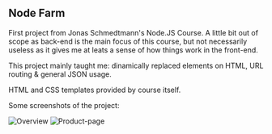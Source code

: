 <h2>Node Farm</h2>

First project from Jonas Schmedtmann's Node.JS Course. A little bit out of scope as back-end is the main focus of this course, but not necessarily useless as it gives me at leats a sense of how things work in the front-end.

This project mainly taught me: dinamically replaced elements on HTML, URL routing & general JSON usage.

HTML and CSS templates provided by course itself.

Some screenshots of the project:

![Overview](https://ibb.co/ZgkdCc2)
![Product-page](https://ibb.co/pRhn40B)
